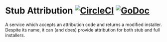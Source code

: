 # Stub Attribution [![CircleCI](https://circleci.com/gh/mozilla-services/stubattribution.svg?style=svg)](https://circleci.com/gh/mozilla-services/stubattribution) [![GoDoc](https://godoc.org/github.com/mozilla-services/stubattribution?status.svg)](https://godoc.org/github.com/mozilla-services/stubattribution)
A service which accepts an attribution code and returns a modified installer. Despite its name, it can (and does) provide attribution for both stub and full installers.
